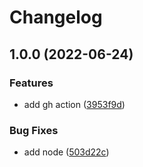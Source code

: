 # Changelog

## 1.0.0 (2022-06-24)


### Features

* add gh action ([3953f9d](https://github.com/lvjiaxuan/test-demo/commit/3953f9dd09ecf136d88a0c2fa0973078631825d5))


### Bug Fixes

* add node ([503d22c](https://github.com/lvjiaxuan/test-demo/commit/503d22cd7165c0b0085d066c54211667ebac35b2))
